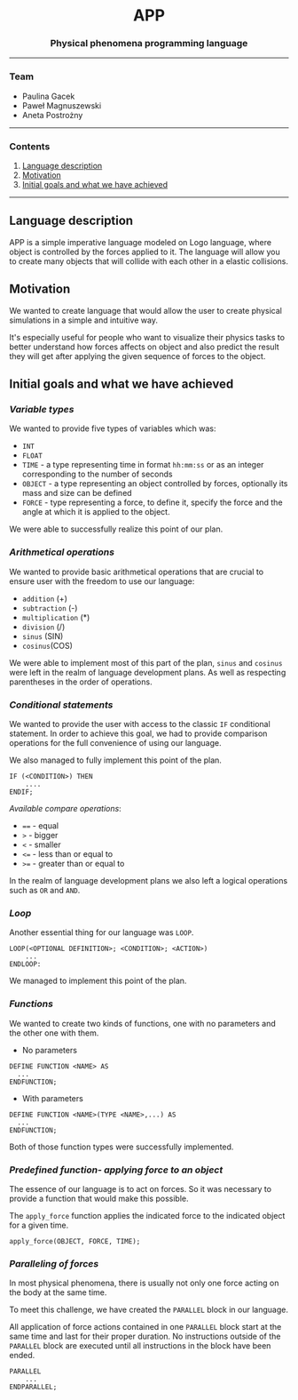 # <center> APP </center>

### <center> Physical phenomena programming language </center>

---
### Team
- Paulina Gacek
- Paweł Magnuszewski
- Aneta Postrożny
---
### Contents
1. [Language description](#language-description)
2. [Motivation](#motivation)
3. [Initial goals and what we have achieved](#initial-goals-and-what-we-have-achieved)
---
## Language description
APP is a simple imperative language modeled on Logo language, where object is controlled by the forces 
applied to it. The language will allow you to create many objects that will collide with each other in 
a elastic collisions.

## Motivation
We wanted to create language that would allow the user to create physical simulations in a simple and 
intuitive way.

It's especially useful for people who want to visualize their physics
tasks to better understand how forces affects on object and also predict the result they will get after applying the 
given sequence of forces to the object.

## Initial goals and what we have achieved
###  _Variable types_
We wanted to provide five types of variables which was:
- `INT`
- `FLOAT`
- `TIME` - a type representing time in format `hh:mm:ss` or as an integer corresponding to the number of seconds 
- `OBJECT` - a type representing an object controlled by forces, optionally its mass and size can be defined
- `FORCE` - type representing a force, to define it, specify the force and the angle at which it is applied to the object.

We were able to successfully realize this point of our plan.
### _Arithmetical operations_
We wanted to provide basic arithmetical operations that are crucial to 
ensure user with the freedom to use our language:
- `addition` (+)
- `subtraction` (-)
- `multiplication` (*)
- `division` (/) 
- `sinus` (SIN)
- `cosinus`(COS)

We were able to implement most of this part of the plan, `sinus` and `cosinus` were left in the realm of language 
development plans. As well as respecting parentheses in the order of operations.
### _Conditional statements_
We wanted to provide the user with access to the classic `IF` conditional statement. 
In order to achieve this goal, we had to provide comparison operations for the full convenience of using 
our language. 

We also managed to fully implement this point of the plan.

```
IF (<CONDITION>) THEN
	....
ENDIF;
```

_Available compare operations_:
- `==` - equal
- `>` - bigger
- `<` - smaller
- `<=` - less than or equal to
- `>=` - greater than or equal to

In the realm of language development plans we also left a logical operations such as `OR` and `AND`.

### _Loop_
Another essential thing for our language was `LOOP`.

```
LOOP(<OPTIONAL DEFINITION>; <CONDITION>; <ACTION>)
	...
ENDLOOP:
```

We managed to implement this point of the plan.
### _Functions_
We wanted to create two kinds of functions, one with no parameters and the other one with them. 

- No parameters
```
DEFINE FUNCTION <NAME> AS 
  ...
ENDFUNCTION;
```
- With parameters
```
DEFINE FUNCTION <NAME>(TYPE <NAME>,...) AS 
  ...
ENDFUNCTION;
```

Both of those function types were successfully implemented.
### _Predefined function- applying force to an object_
The essence of our language is to act on forces. So it was necessary to provide a function that would make this possible. 

The `apply_force` function applies the indicated force to the indicated object for a given time.

```
apply_force(OBJECT, FORCE, TIME);
```
### _Paralleling of forces_
In most physical phenomena, there is usually not only one force acting on the body at the same time.

To meet this challenge, we have created the `PARALLEL` block in our language.

All application of force actions contained in one `PARALLEL` block start at the same time and last for their proper duration.
No instructions outside of the `PARALLEL` block are executed until all instructions in the block have been ended.
```
PARALLEL
	...
ENDPARALLEL;
```
